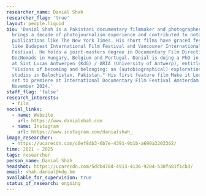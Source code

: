 ```yaml
---
researcher_name: Danial Shah
researcher_flag: 'true'
layout: people.liquid
bio: 'Danial Shah is a Pakistani documentary filmmaker and photographer. Danial
  brings a decade of photojournalism experience and contributed to notable
  publications like The New York Times. His short films have graced festivals
  like Budapest International Film Festival and Vancouver International Film
  Festival. He holds a joint-masters degree in Documentary Film Direction from
  DocNomads in Hungary, Belgium and Portugal. Danial is doing a PhD in the arts
  at Sint Lucas Antwerpen (KdG) / ARIA (University of Antwerp), entitled
  "Visions of becoming and belonging: an (autobiographical) exploration of photo
  studios in Balochistan, Pakistan." His first feature film Make it Look Real is
  set to premiere at International Documentary Film Festival Amsterdam (IDFA) in
  November 2024.'
staff_flag: 'false'
research_interests:
  - film
social_links:
  - name: Website
    url: https://www.danialshah.com
  - name: Instagram
    url: https://www.instagram.com/danialshah_
image_researcher:
  - https://ucarecdn.com/c0ef8db3-6b7e-4391-9b1b-a690a3203362/
time: 2021 - 2025
tags: researcher
person_name: Danial Shah
headshot: https://ucarecdn.com/5ddb470d-4913-4136-9204-530fa81f1cb3/
email: shah.danial@kdg.be
available_for_supervision: true
status_of_research: ongoing
---
```

